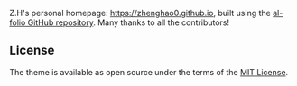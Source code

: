 Z.H's personal homepage: https://zhenghao0.github.io, built using the [al-folio GitHub repository](https://github.com/alshedivat/al-folio). Many thanks to all the contributors!



## License

The theme is available as open source under the terms of the [MIT License](https://github.com/alshedivat/al-folio/blob/main/LICENSE).
